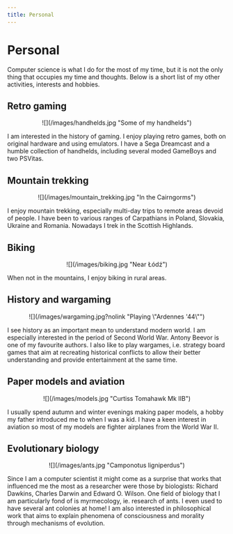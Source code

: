 ```yaml
---
title: Personal
---
```


Personal
========

Computer science is what I do for the most of my time, but it is not the only
thing that occupies my time and thoughts. Below is a short list of my other
activities, interests and hobbies.


Retro gaming
------------

<p align="center">![](/images/handhelds.jpg "Some of my handhelds")</p>

I am interested in the history of gaming.  I enjoy playing retro games, both on
original hardware and using emulators.  I have a Sega Dreamcast and a humble
collection of handhelds, including several moded GameBoys and two PSVitas.


Mountain trekking
-----------------

<p align="center">![](/images/mountain_trekking.jpg "In the Cairngorms")</p>

I enjoy mountain trekking, especially multi-day trips to remote areas devoid of
people. I have been to various ranges of Carpathians in Poland, Slovakia,
Ukraine and Romania. Nowadays I trek in the Scottish Highlands.


Biking
------

<p align="center">![](/images/biking.jpg "Near Łódź")</p>

When not in the mountains, I enjoy biking in rural areas.


History and wargaming
---------------------

<p align="center">![](/images/wargaming.jpg?nolink "Playing \"Ardennes '44\"")</p>

I see history as an important mean to understand modern world.  I am especially
interested in the period of Second World War.  Antony Beevor is one of my
favourite authors.  I also like to play wargames, i.e. strategy board games that
aim at recreating historical conflicts to allow their better understanding and
provide entertainment at the same time.


Paper models and aviation
-------------------------

<p align="center">![](/images/models.jpg "Curtiss Tomahawk Mk IIB")</p>

I usually spend autumn and winter evenings making paper models, a hobby my
father introduced me to when I was a kid.  I have a keen interest in aviation so
most of my models are fighter airplanes from the World War II.


Evolutionary biology
--------------------

<p align="center">![](/images/ants.jpg "Camponotus ligniperdus")</p>

Since I am a computer scientist it might come as a surprise that works that
influenced me the most as a researcher were those by biologists: Richard
Dawkins, Charles Darwin and Edward O. Wilson.  One field of biology that I am
particularly fond of is myrmecology, ie. research of ants.  I even used to have
several ant colonies at home!  I am also interested in philosophical work that
aims to explain phenomena of consciousness and morality through mechanisms of
evolution.
